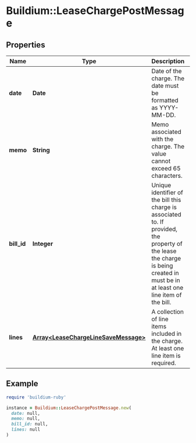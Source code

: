 # Buildium::LeaseChargePostMessage

## Properties

| Name | Type | Description | Notes |
| ---- | ---- | ----------- | ----- |
| **date** | **Date** | Date of the charge. The date must be formatted as YYYY-MM-DD. | [optional] |
| **memo** | **String** | Memo associated with the charge. The value cannot exceed 65 characters. | [optional] |
| **bill_id** | **Integer** | Unique identifier of the bill this charge is associated to. If provided, the property of the lease the  charge is being created in must be in at least one line item of the bill. | [optional] |
| **lines** | [**Array&lt;LeaseChargeLineSaveMessage&gt;**](LeaseChargeLineSaveMessage.md) | A collection of line items included in the charge. At least one line item is required. | [optional] |

## Example

```ruby
require 'buildium-ruby'

instance = Buildium::LeaseChargePostMessage.new(
  date: null,
  memo: null,
  bill_id: null,
  lines: null
)
```

